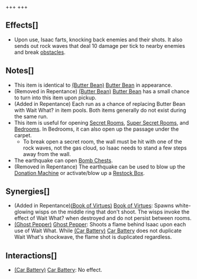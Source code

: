 +++
+++

Effects[]
---------


* Upon use, Isaac farts, knocking back enemies and their shots. It also sends out rock waves that deal 10 damage per tick to nearby enemies and break [obstacles](/wiki/Obstacle "Obstacle").


Notes[]
-------


* This item is identical to [(Butter Bean)](/wiki/Butter_Bean "Butter Bean") [Butter Bean](/wiki/Butter_Bean "Butter Bean") in appearance.
* (Removed in Repentance) [(Butter Bean)](/wiki/Butter_Bean "Butter Bean") [Butter Bean](/wiki/Butter_Bean "Butter Bean") has a small chance to turn into this item upon pickup.
* (Added in Repentance) Each run as a chance of replacing Butter Bean with Wait What? in item pools. Both items generally do not exist during the same run.
* This item is useful for opening [Secret Rooms](/wiki/Secret_Room "Secret Room"), [Super Secret Rooms](/wiki/Super_Secret_Room "Super Secret Room"), and [Bedrooms](/wiki/Bedroom "Bedroom"). In Bedrooms, it can also open up the passage under the carpet.
	+ To break open a secret room, the wall must be hit with one of the rock waves, not the gas cloud, so Isaac needs to stand a few steps away from the wall.
* The earthquake can open [Bomb Chests](/wiki/Bomb_Chest "Bomb Chest").
* (Removed in Repentance) The earthquake can be used to blow up the [Donation Machine](/wiki/Donation_Machine "Donation Machine") or activate/blow up a [Restock Box](/wiki/Restock_Box "Restock Box").


Synergies[]
-----------


* (Added in Repentance)[(Book of Virtues)](/wiki/Book_of_Virtues "Book of Virtues") [Book of Virtues](/wiki/Book_of_Virtues "Book of Virtues"): Spawns white-glowing wisps on the middle ring that don't shoot. The wisps invoke the effect of Wait What? when destroyed and do not persist between rooms.
* [(Ghost Pepper)](/wiki/Ghost_Pepper "Ghost Pepper") [Ghost Pepper](/wiki/Ghost_Pepper "Ghost Pepper"): Shoots a flame behind Isaac upon each use of Wait What. While [(Car Battery)](/wiki/Car_Battery "Car Battery") [Car Battery](/wiki/Car_Battery "Car Battery") does not duplicate Wait What's shockwave, the flame shot is duplicated regardless.


Interactions[]
--------------


* [(Car Battery)](/wiki/Car_Battery "Car Battery") [Car Battery](/wiki/Car_Battery "Car Battery"): No effect.


